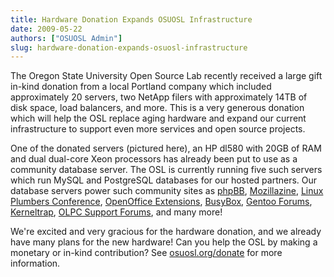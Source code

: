 ```yaml
---
title: Hardware Donation Expands OSUOSL Infrastructure
date: 2009-05-22
authors: ["OSUOSL Admin"]
slug: hardware-donation-expands-osuosl-infrastructure
---
```


The Oregon State University Open Source Lab recently received a large gift
in-kind donation from a local Portland company which included approximately 20
servers, two NetApp filers with approximately 14TB of disk space, load
balancers, and more. This is a very generous donation which will help the OSL
replace aging hardware and expand our current infrastructure to support even
more services and open source projects.

One of the donated servers (pictured here), an HP dl580 with 20GB of RAM and
dual dual-core Xeon processors has already been put to use as a community
database server. The OSL is currently running five such servers which run MySQL
and PostgreSQL databases for our hosted partners. Our database servers power
such community sites as [phpBB](http://phpbb.com/), [Mozillazine](http://mozillazine.org/), [Linux Plumbers Conference](http://linuxplumbersconf.org/2009/),
[OpenOffice Extensions](http://extensions.services.openoffice.org/), [BusyBox](http://www.busybox.net/), [Gentoo Forums](http://forums.gentoo.org/), [Kerneltrap](http://kerneltrap.org/),
[OLPC Support Forums](http://en.forum.laptop.org/), and many more!

We're excited and very gracious for the hardware donation, and we already have
many plans for the new hardware! Can you help the OSL by making a monetary or
in-kind contribution? See [osuosl.org/donate](/donate) for more information.
